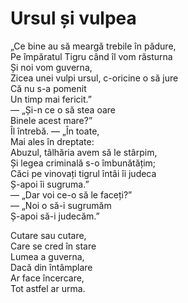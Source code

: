 # Ursul și vulpea

„Ce bine au să meargă trebile în pădure,\
Pe împăratul Tigru când îl vom răsturna\
Și noi vom guverna,\
Zicea unei vulpi ursul, c-oricine o să jure\
Că nu s-a pomenit\
Un timp mai fericit.”\
— „Și-n ce o să stea oare\
Binele acest mare?”\
Îl întrebă. — „În toate,\
Mai ales în dreptate:\
Abuzul, tâlhăria avem să le stârpim,\
Și legea criminală s-o îmbunătățim;\
Căci pe vinovați tigrul întâi îi judeca\
Ș-apoi îi sugruma.”\
— „Dar voi ce-o să le faceți?”\
— „Noi o să-i sugrumăm\
Ș-apoi să-i judecăm.”

Cutare sau cutare,\
Care se cred în stare\
Lumea a guverna,\
Dacă din întâmplare\
Ar face încercare,\
Tot astfel ar urma.
